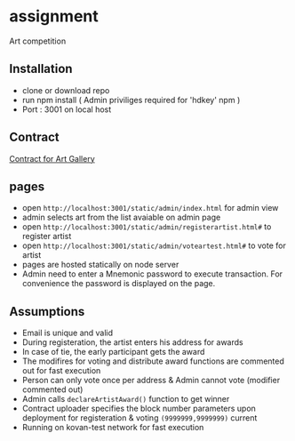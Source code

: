# assignment
Art competition 

## Installation 
 * clone or download repo
 * run npm install ( Admin priviliges required for 'hdkey' npm )
 * Port : 3001 on local host
 
 ## Contract
  
  [Contract for Art Gallery](https://kovan.etherscan.io/address/0x1332213979286792b7023ef347308768904c7ef1#code)
  
  ## pages
  
  * open `http://localhost:3001/static/admin/index.html` for admin view
  * admin selects art from the list avaiable on admin page
  * open `http://localhost:3001/static/admin/registerartist.html#` to register artist
  * open `http://localhost:3001/static/admin/voteartest.html#` to vote for artist
  * pages are hosted statically on node server
  * Admin need to enter a Mnemonic password to execute transaction. For convenience the password is displayed on the page. 
  
  ## Assumptions
  
  * Email is unique and valid
  * During registeration, the artist enters his address for awards
  * In case of tie, the early participant gets the award
  * The modifires for voting and distribute award functions are commented out for fast execution
  * Person can only vote once per address & Admin cannot vote (modifier commented out)
  * Admin calls `declareArtistAward()` function to get winner
  * Contract uploader specifies the block number parameters upon deployment for registeration & voting `(9999999,9999999)` current
  * Running on kovan-test network for fast execution
  
  
 
